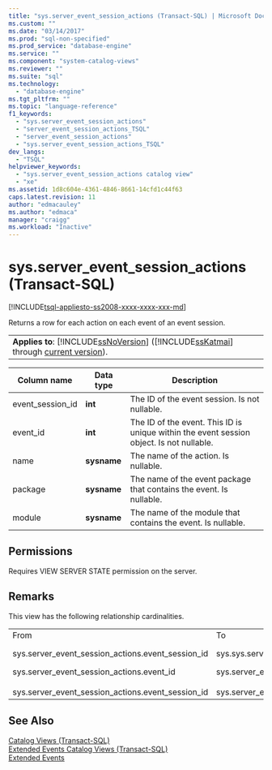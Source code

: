 ```yaml
---
title: "sys.server_event_session_actions (Transact-SQL) | Microsoft Docs"
ms.custom: ""
ms.date: "03/14/2017"
ms.prod: "sql-non-specified"
ms.prod_service: "database-engine"
ms.service: ""
ms.component: "system-catalog-views"
ms.reviewer: ""
ms.suite: "sql"
ms.technology: 
  - "database-engine"
ms.tgt_pltfrm: ""
ms.topic: "language-reference"
f1_keywords: 
  - "sys.server_event_session_actions"
  - "server_event_session_actions_TSQL"
  - "server_event_session_actions"
  - "sys.server_event_session_actions_TSQL"
dev_langs: 
  - "TSQL"
helpviewer_keywords: 
  - "sys.server_event_session_actions catalog view"
  - "xe"
ms.assetid: 1d8c604e-4361-4846-8661-14cfd1c44f63
caps.latest.revision: 11
author: "edmacauley"
ms.author: "edmaca"
manager: "craigg"
ms.workload: "Inactive"
---
```

# sys.server_event_session_actions (Transact-SQL)
[!INCLUDE[tsql-appliesto-ss2008-xxxx-xxxx-xxx-md](../../includes/tsql-appliesto-ss2008-xxxx-xxxx-xxx-md.md)]

  Returns a row for each action on each event of an event session.  
  
||  
|-|  
|**Applies to**: [!INCLUDE[ssNoVersion](../../includes/ssnoversion-md.md)] ([!INCLUDE[ssKatmai](../../includes/sskatmai-md.md)] through [current version](http://go.microsoft.com/fwlink/p/?LinkId=299658)).|  
  
|Column name|Data type|Description|  
|-----------------|---------------|-----------------|  
|event_session_id|**int**|The ID of the event session. Is not nullable.|  
|event_id|**int**|The ID of the event. This ID is unique within the event session object. Is not nullable.|  
|name|**sysname**|The name of the action. Is nullable.|  
|package|**sysname**|The name of the event package that contains the event. Is nullable.|  
|module|**sysname**|The name of the module that contains the event. Is nullable.|  
  
## Permissions  
 Requires VIEW SERVER STATE permission on the server.  
  
## Remarks  
 This view has the following relationship cardinalities.  
  
||||  
|-|-|-|  
|From|To|Relationship|  
|sys.server_event_session_actions.event_session_id|sys.sys.server_event_sessions.event_session_id|Many to one|  
|sys.server_event_session_actions.event_id<br /><br /> sys.server_event_session_actions.event_session_id|sys.server_event_session_events.event_session_id<br /><br /> sys.server_event_session_events.event_id|Many to one|  
  
## See Also  
 [Catalog Views &#40;Transact-SQL&#41;](../../relational-databases/system-catalog-views/catalog-views-transact-sql.md)   
 [Extended Events Catalog Views &#40;Transact-SQL&#41;](../../relational-databases/system-catalog-views/extended-events-catalog-views-transact-sql.md)   
 [Extended Events](../../relational-databases/extended-events/extended-events.md)  
  
  
